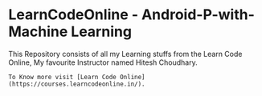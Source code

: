 # LearnCodeOnline - Android-P-with-Machine Learning
This Repository consists of all my Learning stuffs from the Learn Code Online, My favourite Instructor named Hitesh Choudhary.

    
    To Know more visit [Learn Code Online](https://courses.learncodeonline.in/).


